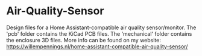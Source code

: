 # Air-Quality-Sensor
Design files for a Home Assistant-compatible air quality sensor/monitor. The 'pcb' folder contains the KiCad PCB files. The 'mechanical' folder contains the enclosure 3D files. More info can be found on my website: https://willempennings.nl/home-assistant-compatible-air-quality-sensor/
